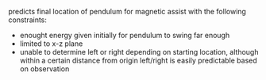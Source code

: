 predicts final location of pendulum for magnetic assist with the following constraints:
- enought energy given initially for pendulum to swing far enough
- limited to x-z plane
- unable to determine left or right depending on starting location, although within a certain distance from origin left/right is easily predictable based on observation
